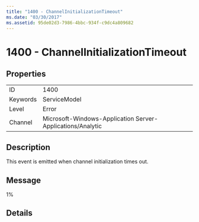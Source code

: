 ```yaml
---
title: "1400 - ChannelInitializationTimeout"
ms.date: "03/30/2017"
ms.assetid: 95de02d3-7986-4bbc-934f-c9dc4a809682
---
```

# 1400 - ChannelInitializationTimeout
## Properties  


|||  
|-|-|  
|ID|1400|  
|Keywords|ServiceModel|  
|Level|Error|  
|Channel|Microsoft-Windows-Application Server-Applications/Analytic|  

## Description  
 This event is emitted when channel initialization times out.  

## Message  
 1%  

## Details
